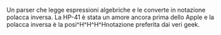 Un parser che legge espressioni algebriche e le converte in notazione polacca inversa.
La HP-41 è stata un amore ancora prima dello Apple e la polacca inversa è la posi^H^H^H^Hnotazione
preferita dai veri geek.
